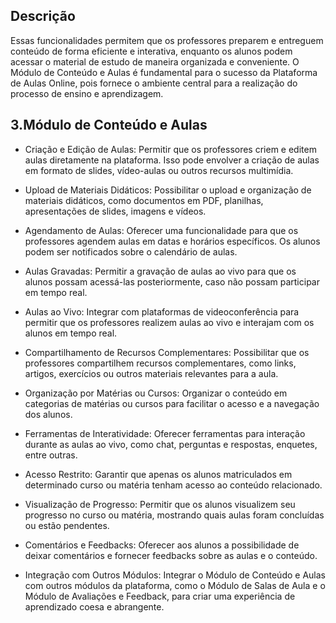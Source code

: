 ## Descrição

Essas funcionalidades permitem que os professores preparem e entreguem conteúdo de forma eficiente e interativa, enquanto os alunos podem acessar o material de estudo de maneira organizada e conveniente. O Módulo de Conteúdo e Aulas é fundamental para o sucesso da Plataforma de Aulas Online, pois fornece o ambiente central para a realização do processo de ensino e aprendizagem.

## 3.Módulo de Conteúdo e Aulas

- Criação e Edição de Aulas: Permitir que os professores criem e editem aulas diretamente na plataforma. Isso pode envolver a criação de aulas em formato de slides, vídeo-aulas ou outros recursos multimídia.

- Upload de Materiais Didáticos: Possibilitar o upload e organização de materiais didáticos, como documentos em PDF, planilhas, apresentações de slides, imagens e vídeos.

- Agendamento de Aulas: Oferecer uma funcionalidade para que os professores agendem aulas em datas e horários específicos. Os alunos podem ser notificados sobre o calendário de aulas.

- Aulas Gravadas: Permitir a gravação de aulas ao vivo para que os alunos possam acessá-las posteriormente, caso não possam participar em tempo real.

- Aulas ao Vivo: Integrar com plataformas de videoconferência para permitir que os professores realizem aulas ao vivo e interajam com os alunos em tempo real.

- Compartilhamento de Recursos Complementares: Possibilitar que os professores compartilhem recursos complementares, como links, artigos, exercícios ou outros materiais relevantes para a aula.

- Organização por Matérias ou Cursos: Organizar o conteúdo em categorias de matérias ou cursos para facilitar o acesso e a navegação dos alunos.

- Ferramentas de Interatividade: Oferecer ferramentas para interação durante as aulas ao vivo, como chat, perguntas e respostas, enquetes, entre outras.

- Acesso Restrito: Garantir que apenas os alunos matriculados em determinado curso ou matéria tenham acesso ao conteúdo relacionado.

- Visualização de Progresso: Permitir que os alunos visualizem seu progresso no curso ou matéria, mostrando quais aulas foram concluídas ou estão pendentes.

- Comentários e Feedbacks: Oferecer aos alunos a possibilidade de deixar comentários e fornecer feedbacks sobre as aulas e o conteúdo.

- Integração com Outros Módulos: Integrar o Módulo de Conteúdo e Aulas com outros módulos da plataforma, como o Módulo de Salas de Aula e o Módulo de Avaliações e Feedback, para criar uma experiência de aprendizado coesa e abrangente.